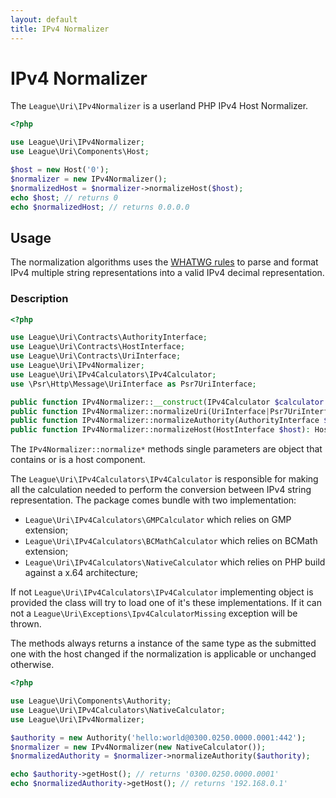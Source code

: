 ```yaml
---
layout: default
title: IPv4 Normalizer
---
```


IPv4 Normalizer
=======

The `League\Uri\IPv4Normalizer` is a userland PHP IPv4 Host Normalizer.

```php
<?php

use League\Uri\IPv4Normalizer;
use League\Uri\Components\Host;

$host = new Host('0');
$normalizer = new IPv4Normalizer();
$normalizedHost = $normalizer->normalizeHost($host);
echo $host; // returns 0
echo $normalizedHost; // returns 0.0.0.0
```

Usage
--------

<p class="message-notice">The normalization algorithms uses the <a href="https://url.spec.whatwg.org/#concept-ipv4-parser">WHATWG rules</a> to parse and format IPv4 multiple string representations into a valid IPv4 decimal representation.</p>

### Description

```php
<?php

use League\Uri\Contracts\AuthorityInterface;
use League\Uri\Contracts\HostInterface;
use League\Uri\Contracts\UriInterface;
use League\Uri\IPv4Normalizer;
use League\Uri\IPv4Calculators\IPv4Calculator;
use \Psr\Http\Message\UriInterface as Psr7UriInterface;

public function IPv4Normalizer::__construct(IPv4Calculator $calculator = null);
public function IPv4Normalizer::normalizeUri(UriInterface|Psr7UriInterface $uri): UriInterface|Psr7UriInterface ;
public function IPv4Normalizer::normalizeAuthority(AuthorityInterface $host): AuthorityInterface;
public function IPv4Normalizer::normalizeHost(HostInterface $host): HostInterface;
```

The `IPv4Normalizer::normalize*` methods single parameters are object that contains or is a host component.

The `League\Uri\IPv4Calculators\IPv4Calculator` is responsible for making all the calculation needed to perform the conversion between IPv4 string representation.
The package comes bundle with two implementation:

- `League\Uri\IPv4Calculators\GMPCalculator` which relies on GMP extension;
- `League\Uri\IPv4Calculators\BCMathCalculator` which relies on BCMath extension;
- `League\Uri\IPv4Calculators\NativeCalculator` which relies on PHP build against a x.64 architecture;

If not `League\Uri\IPv4Calculators\IPv4Calculator` implementing object is provided the class will try to load one of it's these implementations.
If it can not a `League\Uri\Exceptions\Ipv4CalculatorMissing` exception will be thrown.

The methods always returns a instance of the same type as the submitted one with the host changed if the normalization is applicable or unchanged otherwise.

```php
<?php

use League\Uri\Components\Authority;
use League\Uri\IPv4Calculators\NativeCalculator;
use League\Uri\IPv4Normalizer;

$authority = new Authority('hello:world@0300.0250.0000.0001:442');
$normalizer = new IPv4Normalizer(new NativeCalculator());
$normalizedAuthority = $normalizer->normalizeAuthority($authority);

echo $authority->getHost(); // returns '0300.0250.0000.0001'
echo $normalizedAuthority->getHost(); // returns '192.168.0.1'
```

